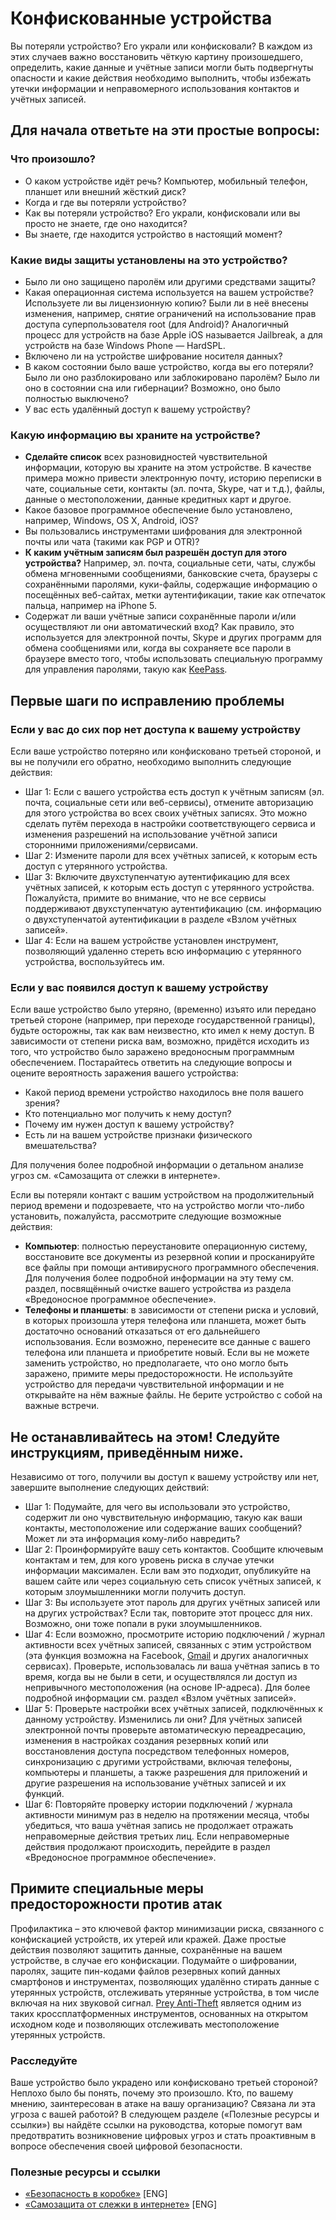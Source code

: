 # Конфискованные устройства

Вы потеряли устройство? Его украли или конфисковали? В каждом из этих случаев важно восстановить чёткую картину произошедшего, определить, какие данные и учётные записи могли быть подвергнуты опасности и какие действия необходимо выполнить, чтобы избежать утечки информации и неправомерного использования контактов и учётных записей.

## Для начала ответьте на эти простые вопросы:

### Что произошло?

- О каком устройстве идёт речь? Компьютер, мобильный телефон, планшет или внешний жёсткий диск?
- Когда и где вы потеряли устройство?
- Как вы потеряли устройство? Его украли, конфисковали или вы просто не знаете, где оно находится?
- Вы знаете, где находится устройство в настоящий момент?

### Какие виды защиты установлены на это устройство?

- Было ли оно защищено паролём или другими средствами защиты?
- Какая операционная система используется на вашем устройстве? Используете ли вы лицензионную копию? Были ли в неё внесены изменения, например, снятие ограничений на использование прав доступа суперпользователя root (для Android)? Аналогичный процесс для устройств на базе Apple iOS называется Jailbreak, а для устройств на базе Windows Phone — HardSPL.
- Включено ли на устройстве шифрование носителя данных?
- В каком состоянии было ваше устройство, когда вы его потеряли? Было ли оно разблокировано или заблокировано паролём? Было ли оно в состоянии сна или гибернации? Возможно, оно было полностью выключено?
- У вас есть удалённый доступ к вашему устройству?

### Какую информацию вы храните на устройстве?

- **Сделайте список** всех разновидностей чувствительной информации, которую вы храните на этом устройстве. В качестве примера можно привести электронную почту, историю переписки в чате, социальные сети, контакты (эл. почта, Skype, чат и т.д.), файлы, данные о местоположении, данные кредитных карт и другое.
- Какое базовое программное обеспечение было установлено, например, Windows, OS X, Android, iOS?
- Вы пользовались инструментами шифрования для электронной почты или чата (такими как PGP и OTR)?
- **К каким учётным записям был разрешён доступ для этого устройства?** Например, эл. почта, социальные сети, чаты, службы обмена мгновенными сообщениями, банковские счета, браузеры с сохранёнными паролями, куки-файлы, содержащие информацию о посещённых веб-сайтах, метки аутентификации, такие как отпечаток пальца, например на iPhone 5.
- Содержат ли ваши учётные записи сохранённые пароли и/или осуществляют ли они автоматический вход? Как правило, это используется для электронной почты, Skype и других программ для обмена сообщениями или, когда вы сохраняете все пароли в браузере вместо того, чтобы использовать специальную программу для управления паролями, такую как [KeePass](https://securityinabox.org/ru/keepass_main).

## Первые шаги по исправлению проблемы

### Если у вас до сих пор нет доступа к вашему устройству

Если ваше устройство потеряно или конфисковано третьей стороной, и вы не получили его обратно, необходимо выполнить следующие действия:

-  Шаг 1: Если с вашего устройства есть доступ к учётным записям (эл. почта, социальные сети или веб-сервисы), отмените авторизацию для этого устройства во всех своих учётных записях. Это можно сделать путём перехода в настройки соответствующего сервиса и изменения разрешений на использование учётной записи сторонними приложениями/сервисами.
- Шаг 2: Измените пароли для всех учётных записей, к которым есть доступ с утерянного устройства.
- Шаг 3: Включите двухступенчатую аутентификацию для всех учётных записей, к которым есть доступ с утерянного устройства. Пожалуйста, примите во внимание, что не все сервисы поддерживают двухступенчатую аутентификацию (см. информацию о двухступенчатой аутентификации в разделе «Взлом учётных записей».
- Шаг 4: Если на вашем устройстве установлен инструмент, позволяющий удаленно стереть всю информацию с утерянного устройства, воспользуйтесь им.

### Если у вас появился доступ к вашему устройству

Если ваше устройство было утеряно, (временно) изъято или передано третьей стороне (например, при переходе государственной границы), будьте осторожны, так как вам неизвестно, кто имел к нему доступ. В зависимости от степени риска вам, возможно, придётся исходить из того, что устройство было заражено вредоносным программным обеспечением. Постарайтесь ответить на следующие вопросы и оцените вероятность заражения вашего устройства:

- Какой период времени устройство находилось вне поля вашего зрения?
- Кто потенциально мог получить к нему доступ?
- Почему им нужен доступ к вашему устройству?
- Есть ли на вашем устройстве признаки физического вмешательства?

Для получения более подробной информации о детальном анализе угроз см. «Самозащита от слежки в интернете».

Если вы потеряли контакт с вашим устройством на продолжительный период времени и подозреваете, что на устройство могли что-либо установить, пожалуйста, рассмотрите следующие возможные действия:

- **Компьютер**: полностью переустановите операционную систему, восстановите все документы из резервной копии и просканируйте все файлы при помощи антивирусного программного обеспечения. Для получения более подробной информации на эту тему см. раздел, посвящённый очистке вашего устройства из раздела «Вредоносное программное обеспечение».
- **Телефоны и планшеты**: в зависимости от степени риска и условий, в которых произошла утеря телефона или планшета, может быть достаточно оснований отказаться от его дальнейшего использования. Если возможно, перенесите все данные с вашего телефона или планшета и приобретите новый. Если вы не можете заменить устройство, но предполагаете, что оно могло быть заражено, примите меры предосторожности. Не используйте устройство для передачи чувствительной информации и не открывайте на нём важные файлы. Не берите устройство с собой на важные встречи.

## Не останавливайтесь на этом! Следуйте инструкциям, приведённым ниже.
Независимо от того, получили вы доступ к вашему устройству или нет, завершите выполнение следующих действий:

- Шаг 1: Подумайте, для чего вы использовали это устройство, содержит ли оно чувствительную информацию, такую как ваши контакты, местоположение или содержание ваших сообщений? Может ли эта информация кому-либо навредить?
- Шаг 2: Проинформируйте вашу сеть контактов. Сообщите ключевым контактам и тем, для кого уровень риска в случае утечки информации максимален. Если вам это подходит, опубликуйте на вашем сайте или через социальную сеть список учётных записей, к которым злоумышленники могли получить доступ.
- Шаг 3: Вы используете этот пароль для других учётных записей или на других устройствах? Если так, повторите этот процесс для них. Возможно, они тоже попали в руки злоумышленников.
- Шаг 4: Если возможно, просмотрите историю подключений / журнал активности всех учётных записей, связанных с этим устройством (эта функция возможна на Facebook, [Gmail](https://www.google.com/settings/security?hl=ru) и других аналогичных сервисах). Проверьте, использовалась ли ваша учётная запись в то время, когда вы не были в сети, и осуществлялся ли доступ из непривычного местоположения (на основе IP-адреса). Для более подробной информации см. раздел «Взлом учётных записей».
- Шаг 5: Проверьте настройки всех учётных записей, подключённых к данному устройству. Изменились ли они? Для учётных записей электронной почты проверьте автоматическую переадресацию, изменения в настройках создания резервных копий или восстановления доступа посредством телефонных номеров, синхронизацию с другими устройствами, включая телефоны, компьютеры и планшеты, а также разрешения для приложений и другие разрешения на использование учётных записей и их функций.
- Шаг 6: Повторяйте проверку истории подключений / журнала активности минимум раз в неделю на протяжении месяца, чтобы убедиться, что ваша учётная запись не продолжает отражать неправомерные действия третьих лиц. Если неправомерные действия продолжают происходить, перейдите в раздел «Вредоносное программное обеспечение».

## Примите специальные меры предосторожности против атак

Профилактика – это ключевой фактор минимизации риска, связанного с конфискацией устройств, их утерей или кражей. Даже простые действия позволяют защитить данные, сохранённые на вашем устройстве, в случае его конфискации. Подумайте о шифровании, паролях, защите пин-кодами файлов резервных копий данных смартфонов и инструментах, позволяющих удалённо стирать данные с утерянных устройств, отслеживать утерянные устройства, в том числе включая на них звуковой сигнал. [Prey Anti-Theft](https://preyproject.com/) является одним из таких кроссплатформенных инструментов, основанных на открытом исходном коде и позволяющих отслеживать местоположение утерянных устройств.

### Расследуйте

Ваше устройство было украдено или конфисковано третьей стороной? Неплохо было бы понять, почему это произошло. Кто, по вашему мнению, заинтересован в атаке на вашу организацию? Связана ли эта угроза с вашей работой? В следующем разделе («Полезные ресурсы и ссылки») вы найдёте ссылки на руководства, которые помогут вам предотвратить возникновение цифровых угроз и стать проактивным в вопросе обеспечения своей цифровой безопасности.

### Полезные ресурсы и ссылки

* [«Безопасность в коробке»](https://securityinabox.org/en/chapter_7_2) [ENG]
* [«Самозащита от слежки в интернете»](https://ssd.eff.org/risk/threats) [ENG]

